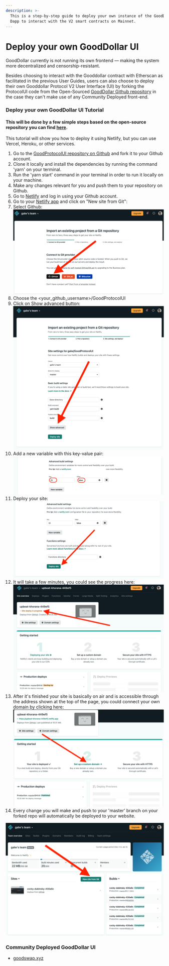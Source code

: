 ```yaml
---
description: >-
  This is a step-by-step guide to deploy your own instance of the GoodDollar
  Dapp to interact with the V2 smart contracts on Mainnet.
---
```


# Deploy your own GoodDollar UI

GoodDollar currently is not running its own frontend — making the system more decentralized and censorship-resistant.&#x20;

Besides choosing to interact with the Gooddollar contract with Etherscan as facilitated in the previous User Guides, users can also choose to deploy their own Gooddollar Protocol V2 User Interface (UI) by forking the ProtocolUI code from the Open-Sourced [GoodDollar Github repository](https://github.com/GoodDollar) in the case they can't make use of any Community Deployed front-end.

### Deploy your own GoodDollar UI Tutorial

#### This will be done by a few simple steps based on the open-source repository you can find [here](https://github.com/GoodDollar/GoodProtocolUI).

This tutorial will show you how to deploy it using Netlify, but you can use Vercel, Heroku, or other services.

1. Go to the [GoodProtocolUI repository on Github](https://github.com/GoodDollar/GoodProtocolUI) and fork it to your Github account.
2. Clone it locally and install the dependencies by running the command 'yarn' on your terminal.
3. Run the 'yarn start' command in your terminal in order to run it locally on your machine.
4. Make any changes relevant for you and push them to your repository on Github.
5. Go to [Netlify](https://www.netlify.com/) and log in using your Github account.
6. Go to your [Netlify app](https://app.netlify.com/) and click on "New site from Git":                                                      &#x20;
7. Select Github:                                                                                                                                                                                     <img src="../.gitbook/assets/Netlify2-selectGithub.png" alt="" data-size="original">
8. Choose the \<your\_github\_username>/GoodProtocolUI
9. Click on Show advanced button:                                                                                                                                                     <img src="../.gitbook/assets/Netlify3-showAdvanced.png" alt="" data-size="original">
10. Add a new variable with this key-value pair:                                                                                                                                         ![](<../.gitbook/assets/Netlify4-addNewVar (1).png>)
11. Deploy your site:                                                                                                                                                                              ![](../.gitbook/assets/Netlify5-deploySite.png) &#x20;
12. It will take a few minutes, you could see the progress here:                                                        ![](../.gitbook/assets/Netlify6-deployInProgress.png)
13. After it's finished your site is basically on air and is accessible through the address shown at the top of the page, you could connect your own domain by clicking here:                                                        ![](../.gitbook/assets/Netlify7-setUpcustomDomain.png)&#x20;
14. Every change you will make and push to your 'master' branch on your forked repo will automatically be deployed to your website.

![](<../.gitbook/assets/Netlify1-newSiteFromGit (2).png>)

### Community Deployed GoodDollar UI <a href="#community-ui" id="community-ui"></a>

* [goodswap.xyz](https://goodswap.xyz/)
